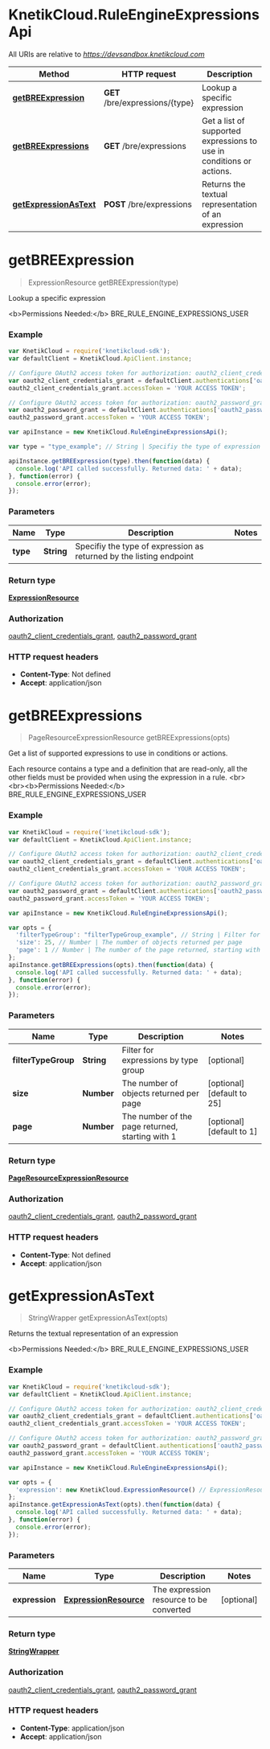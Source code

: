# KnetikCloud.RuleEngineExpressionsApi

All URIs are relative to *https://devsandbox.knetikcloud.com*

Method | HTTP request | Description
------------- | ------------- | -------------
[**getBREExpression**](RuleEngineExpressionsApi.md#getBREExpression) | **GET** /bre/expressions/{type} | Lookup a specific expression
[**getBREExpressions**](RuleEngineExpressionsApi.md#getBREExpressions) | **GET** /bre/expressions | Get a list of supported expressions to use in conditions or actions.
[**getExpressionAsText**](RuleEngineExpressionsApi.md#getExpressionAsText) | **POST** /bre/expressions | Returns the textual representation of an expression


<a name="getBREExpression"></a>
# **getBREExpression**
> ExpressionResource getBREExpression(type)

Lookup a specific expression

&lt;b&gt;Permissions Needed:&lt;/b&gt; BRE_RULE_ENGINE_EXPRESSIONS_USER

### Example
```javascript
var KnetikCloud = require('knetikcloud-sdk');
var defaultClient = KnetikCloud.ApiClient.instance;

// Configure OAuth2 access token for authorization: oauth2_client_credentials_grant
var oauth2_client_credentials_grant = defaultClient.authentications['oauth2_client_credentials_grant'];
oauth2_client_credentials_grant.accessToken = 'YOUR ACCESS TOKEN';

// Configure OAuth2 access token for authorization: oauth2_password_grant
var oauth2_password_grant = defaultClient.authentications['oauth2_password_grant'];
oauth2_password_grant.accessToken = 'YOUR ACCESS TOKEN';

var apiInstance = new KnetikCloud.RuleEngineExpressionsApi();

var type = "type_example"; // String | Specifiy the type of expression as returned by the listing endpoint

apiInstance.getBREExpression(type).then(function(data) {
  console.log('API called successfully. Returned data: ' + data);
}, function(error) {
  console.error(error);
});

```

### Parameters

Name | Type | Description  | Notes
------------- | ------------- | ------------- | -------------
 **type** | **String**| Specifiy the type of expression as returned by the listing endpoint | 

### Return type

[**ExpressionResource**](ExpressionResource.md)

### Authorization

[oauth2_client_credentials_grant](../README.md#oauth2_client_credentials_grant), [oauth2_password_grant](../README.md#oauth2_password_grant)

### HTTP request headers

 - **Content-Type**: Not defined
 - **Accept**: application/json

<a name="getBREExpressions"></a>
# **getBREExpressions**
> PageResourceExpressionResource getBREExpressions(opts)

Get a list of supported expressions to use in conditions or actions.

Each resource contains a type and a definition that are read-only, all the other fields must be provided when using the expression in a rule. &lt;br&gt;&lt;br&gt;&lt;b&gt;Permissions Needed:&lt;/b&gt; BRE_RULE_ENGINE_EXPRESSIONS_USER

### Example
```javascript
var KnetikCloud = require('knetikcloud-sdk');
var defaultClient = KnetikCloud.ApiClient.instance;

// Configure OAuth2 access token for authorization: oauth2_client_credentials_grant
var oauth2_client_credentials_grant = defaultClient.authentications['oauth2_client_credentials_grant'];
oauth2_client_credentials_grant.accessToken = 'YOUR ACCESS TOKEN';

// Configure OAuth2 access token for authorization: oauth2_password_grant
var oauth2_password_grant = defaultClient.authentications['oauth2_password_grant'];
oauth2_password_grant.accessToken = 'YOUR ACCESS TOKEN';

var apiInstance = new KnetikCloud.RuleEngineExpressionsApi();

var opts = { 
  'filterTypeGroup': "filterTypeGroup_example", // String | Filter for expressions by type group
  'size': 25, // Number | The number of objects returned per page
  'page': 1 // Number | The number of the page returned, starting with 1
};
apiInstance.getBREExpressions(opts).then(function(data) {
  console.log('API called successfully. Returned data: ' + data);
}, function(error) {
  console.error(error);
});

```

### Parameters

Name | Type | Description  | Notes
------------- | ------------- | ------------- | -------------
 **filterTypeGroup** | **String**| Filter for expressions by type group | [optional] 
 **size** | **Number**| The number of objects returned per page | [optional] [default to 25]
 **page** | **Number**| The number of the page returned, starting with 1 | [optional] [default to 1]

### Return type

[**PageResourceExpressionResource**](PageResourceExpressionResource.md)

### Authorization

[oauth2_client_credentials_grant](../README.md#oauth2_client_credentials_grant), [oauth2_password_grant](../README.md#oauth2_password_grant)

### HTTP request headers

 - **Content-Type**: Not defined
 - **Accept**: application/json

<a name="getExpressionAsText"></a>
# **getExpressionAsText**
> StringWrapper getExpressionAsText(opts)

Returns the textual representation of an expression

&lt;b&gt;Permissions Needed:&lt;/b&gt; BRE_RULE_ENGINE_EXPRESSIONS_USER

### Example
```javascript
var KnetikCloud = require('knetikcloud-sdk');
var defaultClient = KnetikCloud.ApiClient.instance;

// Configure OAuth2 access token for authorization: oauth2_client_credentials_grant
var oauth2_client_credentials_grant = defaultClient.authentications['oauth2_client_credentials_grant'];
oauth2_client_credentials_grant.accessToken = 'YOUR ACCESS TOKEN';

// Configure OAuth2 access token for authorization: oauth2_password_grant
var oauth2_password_grant = defaultClient.authentications['oauth2_password_grant'];
oauth2_password_grant.accessToken = 'YOUR ACCESS TOKEN';

var apiInstance = new KnetikCloud.RuleEngineExpressionsApi();

var opts = { 
  'expression': new KnetikCloud.ExpressionResource() // ExpressionResource | The expression resource to be converted
};
apiInstance.getExpressionAsText(opts).then(function(data) {
  console.log('API called successfully. Returned data: ' + data);
}, function(error) {
  console.error(error);
});

```

### Parameters

Name | Type | Description  | Notes
------------- | ------------- | ------------- | -------------
 **expression** | [**ExpressionResource**](ExpressionResource.md)| The expression resource to be converted | [optional] 

### Return type

[**StringWrapper**](StringWrapper.md)

### Authorization

[oauth2_client_credentials_grant](../README.md#oauth2_client_credentials_grant), [oauth2_password_grant](../README.md#oauth2_password_grant)

### HTTP request headers

 - **Content-Type**: application/json
 - **Accept**: application/json

